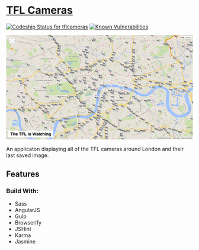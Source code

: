 # [TFL Cameras](https://tflcameras.firebaseapp.com/)

[![Codeship Status for tflcameras](https://app.codeship.com/projects/864ffb80-7638-0132-e73c-7af07ea0b4c3/status?branch=master)](https://app.codeship.com/projects/55226) [![Known Vulnerabilities](https://snyk.io/test/github/charlesponti/tflcameras/badge.svg?targetFile=package.json)](https://snyk.io/test/github/charlesponti/tflcameras?targetFile=package.json)

![Screenshot](public/tfl_screenshot.png)

An applicaton displaying all of the TFL cameras around London and their last saved image.

## Features

### Build With:

* Sass
* AngularJS
* Gulp
* Browserify
* JSHint
* Karma
* Jasmine
